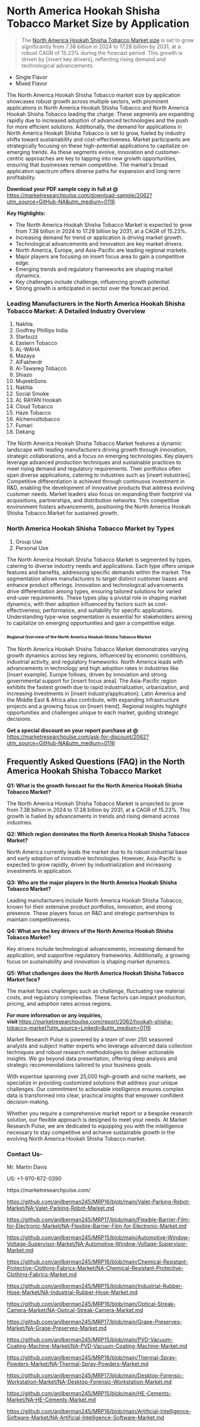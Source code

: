 <h1>North America Hookah Shisha Tobacco Market&nbsp;Size by Application</h1><blockquote><p>The <a href="https://marketresearchpulse.com/download-sample/2062?utm_source=GitHub-NA&amp;utm_medium=0116">North America Hookah Shisha Tobacco Market size</a> is set to grow significantly from 7.38 billion in 2024 to 17.28 billion by 2031, at a robust CAGR of 15.23% during the forecast period. This growth is driven by [insert key drivers], reflecting rising demand and technological advancements.</p></blockquote><ul><li>Single Flavor <li> Mixed Flavor</li></ul><p>The North America Hookah Shisha Tobacco market size by application showcases robust growth across multiple sectors, with prominent applications in North America Hookah Shisha Tobacco and North America Hookah Shisha Tobacco leading the charge. These segments are expanding rapidly due to increased adoption of advanced technologies and the push for more efficient solutions. Additionally, the demand for applications in North America Hookah Shisha Tobacco is set to grow, fueled by industry shifts toward sustainability and cost-effectiveness. Market participants are strategically focusing on these high-potential applications to capitalize on emerging trends. As these segments evolve, innovation and customer-centric approaches are key to tapping into new growth opportunities, ensuring that businesses remain competitive. The market's broad application spectrum offers diverse paths for expansion and long-term profitability.</p><p><strong>Download your PDF sample copy in full at @ </strong><a href="https://marketresearchpulse.com/download-sample/2062?utm_source=GitHub-NA&amp;utm_medium=0116">https://marketresearchpulse.com/download-sample/2062?utm_source=GitHub-NA&amp;utm_medium=0116</a></p><p><strong>Key Highlights: </strong></p><ul><li>The North America Hookah Shisha Tobacco Market is expected to grow from 7.38 billion in 2024 to 17.28 billion by 2031, at a CAGR of 15.23%.</li><li>Increasing demand for trend or application is driving market growth.</li><li>Technological advancements and innovation are key market drivers.</li><li>North America, Europe, and Asia-Pacific are leading regional markets.</li><li>Major players are focusing on insert focus area to gain a competitive edge.</li><li>Emerging trends and regulatory frameworks are shaping market dynamics.</li><li>Key challenges include challenge, influencing growth potential.</li><li>Strong growth is anticipated in sector over the forecast period.</li></ul><h3>Leading Manufacturers in the North America Hookah Shisha Tobacco Market: A Detailed Industry Overview</h3><ol><li>Nakhla</li><li>Godfrey Phillips India</li><li>Starbuzz</li><li>Eastern Tobacco</li><li>AL-WAHA</li><li>Mazaya</li><li>AlFakherdr</li><li>Al-Tawareg Tobacco</li><li>Shiazo</li><li>MujeebSons</li><li>Nakhla</li><li>Social Smoke</li><li>AL RAYAN Hookah</li><li>Cloud Tobacco</li><li>Haze Tobacco</li><li>Alchemisttobacco</li><li>Fumari</li><li>Dekang</li></ol><div class="flex max-w-full flex-col flex-grow"><div class="min-h-8 text-message flex w-full flex-col items-end gap-2 whitespace-normal break-words [.text-message+&amp;]:mt-5" dir="auto" data-message-author-role="assistant" data-message-id="fd8432e4-4910-450d-b182-61b7bfb0a01f" data-message-model-slug="gpt-4o"><div class="flex w-full flex-col gap-1 empty:hidden first:pt-[3px]"><div class="markdown prose w-full break-words dark:prose-invert light"><p>The North America Hookah Shisha Tobacco Market features a dynamic landscape with leading manufacturers driving growth through innovation, strategic collaborations, and a focus on emerging technologies. Key players leverage advanced production techniques and sustainable practices to meet rising demand and regulatory requirements. Their portfolios often span diverse applications, catering to industries such as [insert industries]. Competitive differentiation is achieved through continuous investment in R&amp;D, enabling the development of innovative products that address evolving customer needs. Market leaders also focus on expanding their footprint via acquisitions, partnerships, and distribution networks. This competitive environment fosters advancements, positioning the North America Hookah Shisha Tobacco Market for sustained growth.</p></div></div></div></div><h3>North America Hookah Shisha Tobacco Market by Types</h3><ol><li>Group Use <li> Personal Use</li></ol><div class="flex max-w-full flex-col flex-grow"><div class="min-h-8 text-message flex w-full flex-col items-end gap-2 whitespace-normal break-words [.text-message+&amp;]:mt-5" dir="auto" data-message-author-role="assistant" data-message-id="084470be-0bb7-4664-bddf-5156b4f41249" data-message-model-slug="gpt-4o-mini"><div class="flex w-full flex-col gap-1 empty:hidden first:pt-[3px]"><div class="markdown prose w-full break-words dark:prose-invert light"><p>The North America Hookah Shisha Tobacco Market is segmented by types, catering to diverse industry needs and applications. Each type offers unique features and benefits, addressing specific demands within the market. The segmentation allows manufacturers to target distinct customer bases and enhance product offerings. Innovation and technological advancements drive differentiation among types, ensuring tailored solutions for varied end-user requirements. These types play a pivotal role in shaping market dynamics, with their adoption influenced by factors such as cost-effectiveness, performance, and suitability for specific applications. Understanding type-wise segmentation is essential for stakeholders aiming to capitalize on emerging opportunities and gain a competitive edge.</p></div></div></div></div><h3><span style="font-size: 11px;">Regional Overview of the North America Hookah Shisha Tobacco Market</span></h3><div class="flex max-w-full flex-col flex-grow"><div class="min-h-8 text-message flex w-full flex-col items-end gap-2 whitespace-normal break-words [.text-message+&amp;]:mt-5" dir="auto" data-message-author-role="assistant" data-message-id="e9038762-ce64-4e30-91c9-9bd413514231" data-message-model-slug="gpt-4o-mini"><div class="flex w-full flex-col gap-1 empty:hidden first:pt-[3px]"><div class="markdown prose w-full break-words dark:prose-invert light"><p>The North America Hookah Shisha Tobacco Market demonstrates varying growth dynamics across key regions, influenced by economic conditions, industrial activity, and regulatory frameworks. North America leads with advancements in technology and high adoption rates in industries like [insert example]. Europe follows, driven by innovation and strong governmental support for [insert focus area]. The Asia-Pacific region exhibits the fastest growth due to rapid industrialization, urbanization, and increasing investments in [insert industry/application]. Latin America and the Middle East &amp; Africa also contribute, with expanding infrastructure projects and a growing focus on [insert trend]. Regional insights highlight opportunities and challenges unique to each market, guiding strategic decisions.</p></div></div></div></div><p><strong>Get a special discount on your report purchase at @ </strong><a href="https://marketresearchpulse.com/ask-for-discount/2062?utm_source=GitHub-NA&amp;utm_medium=0116">https://marketresearchpulse.com/ask-for-discount/2062?utm_source=GitHub-NA&amp;utm_medium=0116</a></p><h2>Frequently Asked Questions (FAQ) in the North America Hookah Shisha Tobacco Market</h2><p><strong>Q1: What is the growth forecast for the North America Hookah Shisha Tobacco Market?</strong></p><p>The North America Hookah Shisha Tobacco Market is projected to grow from 7.38 billion in 2024 to 17.28 billion by 2031, at a CAGR of 15.23%. This growth is fueled by advancements in trends and rising demand across industries.</p><p><strong>Q2: Which region dominates the North America Hookah Shisha Tobacco Market?</strong></p><p>North America currently leads the market due to its robust industrial base and early adoption of innovative technologies. However, Asia-Pacific is expected to grow rapidly, driven by industrialization and increasing investments in application.</p><p><strong>Q3: Who are the major players in the North America Hookah Shisha Tobacco Market?</strong></p><p>Leading manufacturers include North America Hookah Shisha Tobacco, known for their extensive product portfolios, innovation, and strong presence. These players focus on R&amp;D and strategic partnerships to maintain competitiveness.</p><p><strong>Q4: What are the key drivers of the North America Hookah Shisha Tobacco Market?</strong></p><p>Key drivers include technological advancements, increasing demand for application, and supportive regulatory frameworks. Additionally, a growing focus on sustainability and innovation is shaping market dynamics.</p><p><strong>Q5: What challenges does the North America Hookah Shisha Tobacco Market face?</strong></p><p>The market faces challenges such as challenge, fluctuating raw material costs, and regulatory complexities. These factors can impact production, pricing, and adoption rates across regions.</p><p><strong>For more information or any inquiries, visit&nbsp;</strong><a href="https://marketresearchpulse.com/report/2062/hookah-shisha-tobacco-market?utm_source=Linkedin&utm_medium=0116">https://marketresearchpulse.com/report/2062/hookah-shisha-tobacco-market?utm_source=Linkedin&utm_medium=0116</a></p><p>Market Research Pulse is powered by a team of over 250 seasoned analysts and subject matter experts who leverage advanced data collection techniques and robust research methodologies to deliver actionable insights. We go beyond data presentation, offering deep analysis and strategic recommendations tailored to your business goals.</p><p>With expertise spanning over 25,000 high-growth and niche markets, we specialize in providing customized solutions that address your unique challenges. Our commitment to actionable intelligence ensures complex data is transformed into clear, practical insights that empower confident decision-making.</p><p>Whether you require a comprehensive market report or a bespoke research solution, our flexible approach is designed to meet your needs. At Market Research Pulse, we are dedicated to equipping you with the intelligence necessary to stay competitive and achieve sustainable growth in the evolving North America Hookah Shisha Tobacco market.</p><h3><strong>Contact Us-</strong></h3><p>Mr. Martin Davis</p><p>US: +1-970-672-0390</p><p>https://marketresearchpulse.com/</p><p><a href="https://github.com/anilberman245/MRP16/blob/main/Valet-Parking-Robot-Market/NA-Valet-Parking-Robot-Market.md">https://github.com/anilberman245/MRP16/blob/main/Valet-Parking-Robot-Market/NA-Valet-Parking-Robot-Market.md</a></p><p><a href="https://github.com/anilberman245/MRP17/blob/main/Flexible-Barrier-Film-for-Electronic-Market/NA-Flexible-Barrier-Film-for-Electronic-Market.md">https://github.com/anilberman245/MRP17/blob/main/Flexible-Barrier-Film-for-Electronic-Market/NA-Flexible-Barrier-Film-for-Electronic-Market.md</a></p><p><a href="https://github.com/anilberman245/MRP15/blob/main/Automotive-Window-Voltage-Supervisor-Market/NA-Automotive-Window-Voltage-Supervisor-Market.md">https://github.com/anilberman245/MRP15/blob/main/Automotive-Window-Voltage-Supervisor-Market/NA-Automotive-Window-Voltage-Supervisor-Market.md</a></p><p><a href="https://github.com/anilberman245/MRP16/blob/main/Chemical-Resistant-Protective-Clothing-Fabrics-Market/NA-Chemical-Resistant-Protective-Clothing-Fabrics-Market.md">https://github.com/anilberman245/MRP16/blob/main/Chemical-Resistant-Protective-Clothing-Fabrics-Market/NA-Chemical-Resistant-Protective-Clothing-Fabrics-Market.md</a></p><p><a href="https://github.com/anilberman245/MRP15/blob/main/Industrial-Rubber-Hose-Market/NA-Industrial-Rubber-Hose-Market.md">https://github.com/anilberman245/MRP15/blob/main/Industrial-Rubber-Hose-Market/NA-Industrial-Rubber-Hose-Market.md</a></p><p><a href="https://github.com/anilberman245/MRP16/blob/main/Optical-Streak-Camera-Market/NA-Optical-Streak-Camera-Market.md">https://github.com/anilberman245/MRP16/blob/main/Optical-Streak-Camera-Market/NA-Optical-Streak-Camera-Market.md</a></p><p><a href="https://github.com/anilberman245/MRP17/blob/main/Grape-Preserves-Market/NA-Grape-Preserves-Market.md">https://github.com/anilberman245/MRP17/blob/main/Grape-Preserves-Market/NA-Grape-Preserves-Market.md</a></p><p><a href="https://github.com/anilberman245/MRP15/blob/main/PVD-Vacuum-Coating-Machine-Market/NA-PVD-Vacuum-Coating-Machine-Market.md">https://github.com/anilberman245/MRP15/blob/main/PVD-Vacuum-Coating-Machine-Market/NA-PVD-Vacuum-Coating-Machine-Market.md</a></p><p><a href="https://github.com/anilberman245/MRP16/blob/main/Thermal-Spray-Powders-Market/NA-Thermal-Spray-Powders-Market.md">https://github.com/anilberman245/MRP16/blob/main/Thermal-Spray-Powders-Market/NA-Thermal-Spray-Powders-Market.md</a></p><p><a href="https://github.com/anilberman245/MRP17/blob/main/Desktop-Forensic-Workstation-Market/NA-Desktop-Forensic-Workstation-Market.md">https://github.com/anilberman245/MRP17/blob/main/Desktop-Forensic-Workstation-Market/NA-Desktop-Forensic-Workstation-Market.md</a></p><p><a href="https://github.com/anilberman245/MRP15/blob/main/HE-Cements-Market/NA-HE-Cements-Market.md">https://github.com/anilberman245/MRP15/blob/main/HE-Cements-Market/NA-HE-Cements-Market.md</a></p><p><a href="https://github.com/anilberman245/MRP16/blob/main/Artificial-Intelligence-Software-Market/NA-Artificial-Intelligence-Software-Market.md">https://github.com/anilberman245/MRP16/blob/main/Artificial-Intelligence-Software-Market/NA-Artificial-Intelligence-Software-Market.md</a></p>
